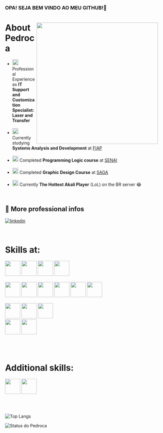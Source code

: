 ### OPA! SEJA BEM VINDO AO MEU GITHUB!👋
<div>

<div>
  <img align="right" height="400em" src="https://static.wikia.nocookie.net/liberproeliis/images/4/4d/Akali.png/revision/latest?cb=20200911161817">
</div>
  
<div>

<h1>About Pedroca</h1> 

- <img height="20px" src="https://cdn-icons-png.flaticon.com/512/5191/5191748.png" /> Professional Experience as **IT Support and Customization Specialist: Laser and Transfer** <br><br>
- <img height="20px" src="https://cdn-icons-png.flaticon.com/512/2681/2681831.png" />  Currently studying **Systems Analysis and Development** at <a href="https://www.fiap.com.br">FIAP</a> <br><br>
- <img height="20px" src="https://cdn-icons-png.flaticon.com/512/2681/2681831.png" />  Completed **Programming Logic course** at <a href="https://www.sp.senai.br">SENAI</a> <br><br>
- <img height="20px" src="https://cdn-icons-png.flaticon.com/512/2681/2681831.png" />  Completed **Graphic Design Course** at <a href="https://www.saga.com.br">SAGA</a> <br><br>
- <img height="20px" src="https://cdn-icons-png.flaticon.com/512/13/13973.png" />  Currently **The Hottest Akali Player** (LoL) on the BR server 😂

<br>

## 🔗 More professional infos <br>
[![linkedin](https://img.shields.io/badge/linkedin-0A66C2?style=for-the-badge&logo=linkedin&logoColor=white)](https://www.linkedin.com/in/pedro-lucca-7b7308316/)

</div>
</div> <br>

<h1>Skills at:</h1>

<div>
  <div>
    <img height="50px" src="https://cdn.jsdelivr.net/gh/devicons/devicon@latest/icons/android/android-original.svg" />
    <img height="50px" src="https://cdn.jsdelivr.net/gh/devicons/devicon@latest/icons/kotlin/kotlin-original.svg" />
    <img height="50px" src="https://cdn.jsdelivr.net/gh/devicons/devicon@latest/icons/java/java-original.svg" />
    <img height="50px" src="https://cdn.jsdelivr.net/gh/devicons/devicon@latest/icons/spring/spring-original.svg" />
  </div> <br>
  
  <div>
    <img height="50px" src="https://cdn.jsdelivr.net/gh/devicons/devicon@latest/icons/react/react-original.svg" />
    <img height="50px" src="https://cdn.jsdelivr.net/gh/devicons/devicon@latest/icons/nextjs/nextjs-original.svg" />
    <img height="50px" src="https://cdn.jsdelivr.net/gh/devicons/devicon@latest/icons/typescript/typescript-plain.svg" />
    <img height="50px" src="https://cdn.jsdelivr.net/gh/devicons/devicon@latest/icons/javascript/javascript-original.svg" />
    <img height="50px" src="https://cdn.jsdelivr.net/gh/devicons/devicon@latest/icons/html5/html5-original.svg" />
    <img height="50px" src="https://cdn.jsdelivr.net/gh/devicons/devicon@latest/icons/css3/css3-original.svg" />
  </div> <br>

  <div>
    <img height="50px" src="https://cdn.jsdelivr.net/gh/devicons/devicon@latest/icons/keras/keras-original.svg" />
    <img height="50px" src="https://cdn.jsdelivr.net/gh/devicons/devicon@latest/icons/tensorflow/tensorflow-original.svg" />
    <img height="50px" src="https://cdn.jsdelivr.net/gh/devicons/devicon@latest/icons/scikitlearn/scikitlearn-original.svg" />
  </div>

  <div>
    <img height="50px" src="https://cdn.jsdelivr.net/gh/devicons/devicon@latest/icons/sqldeveloper/sqldeveloper-original.svg" />
    <img height="50px" src="https://cdn.jsdelivr.net/gh/devicons/devicon@latest/icons/python/python-original.svg" />
  </div> <br>


</div> <br><br>        

<h1>Additional skills:</h1>

<div>
<img height="50px" src="https://cdn.jsdelivr.net/gh/devicons/devicon@latest/icons/illustrator/illustrator-plain.svg" />
<img height="50px" src="https://cdn.jsdelivr.net/gh/devicons/devicon@latest/icons/photoshop/photoshop-plain.svg" />
</div>

<br><br>


![Top Langs](https://github-readme-stats.vercel.app/api/top-langs/?username=GNoverHir&theme=gotham&locale=en&border_radius=15) 

![Status do Pedroca](https://github-readme-stats.vercel.app/api?username=GNoverHir&custom_title=Git+Stats+do+Pedroca&theme=gotham&locale=en&show_icons=true&border_radius=15)

